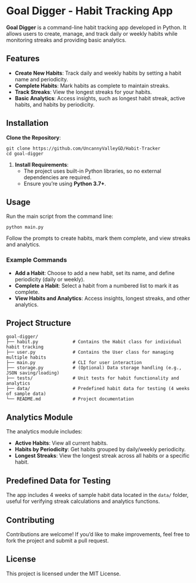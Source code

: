 # **Goal Digger \- Habit Tracking App**

**Goal Digger** is a command-line habit tracking app developed in Python. It allows users to create, manage, and track daily or weekly habits while monitoring streaks and providing basic analytics.

## **Features**

* **Create New Habits**: Track daily and weekly habits by setting a habit name and periodicity.  
* **Complete Habits**: Mark habits as complete to maintain streaks.  
* **Track Streaks**: View the longest streaks for your habits.  
* **Basic Analytics**: Access insights, such as longest habit streak, active habits, and habits by periodicity.

## **Installation**

**Clone the Repository**:

`git clone https://github.com/UncannyValleyGD/Habit-Tracker`  
`cd goal-digger`

1. **Install Requirements**:  
   * The project uses built-in Python libraries, so no external dependencies are required.  
   * Ensure you’re using **Python 3.7+**.

## **Usage**

Run the main script from the command line:

`python main.py`

Follow the prompts to create habits, mark them complete, and view streaks and analytics.

### **Example Commands**

* **Add a Habit**: Choose to add a new habit, set its name, and define periodicity (daily or weekly).  
* **Complete a Habit**: Select a habit from a numbered list to mark it as complete.  
* **View Habits and Analytics**: Access insights, longest streaks, and other analytics.

## **Project Structure**

`goal-digger/`  
`├── habit.py             # Contains the Habit class for individual habit tracking`  
`├── user.py              # Contains the User class for managing multiple habits`  
`├── main.py              # CLI for user interaction`  
`├── storage.py           # (Optional) Data storage handling (e.g., JSON saving/loading)`  
`├── tests/               # Unit tests for habit functionality and analytics`  
`├── data/                # Predefined habit data for testing (4 weeks of sample data)`  
`└── README.md            # Project documentation`

## **Analytics Module**

The analytics module includes:

* **Active Habits**: View all current habits.  
* **Habits by Periodicity**: Get habits grouped by daily/weekly periodicity.  
* **Longest Streaks**: View the longest streak across all habits or a specific habit.

## **Predefined Data for Testing**

The app includes 4 weeks of sample habit data located in the `data/` folder, useful for verifying streak calculations and analytics functions.

## **Contributing**

Contributions are welcome\! If you’d like to make improvements, feel free to fork the project and submit a pull request.

## **License**

This project is licensed under the MIT License.

